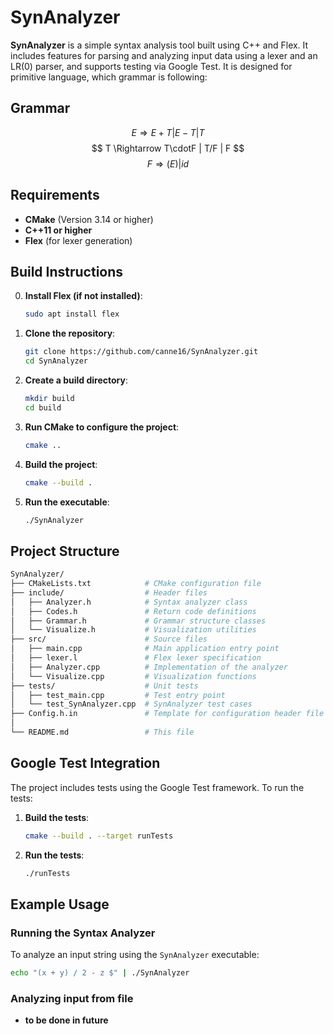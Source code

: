 
# SynAnalyzer

**SynAnalyzer** is a simple syntax analysis tool built using C++ and Flex. It includes features for parsing and analyzing input data using a lexer and an LR(0) parser, and supports testing via Google Test. It is designed for primitive language, which grammar is following:

## Grammar

$$ E \Rightarrow E+T | E-T | T $$
$$ T \Rightarrow T\cdotF | T/F | F $$
$$ F \Rightarrow (E) | id $$

## Requirements

- **CMake** (Version 3.14 or higher)
- **C++11 or higher**
- **Flex** (for lexer generation)

## Build Instructions

0. **Install Flex (if not installed)**:

   ```bash
   sudo apt install flex
   ```

1. **Clone the repository**:

   ```bash
   git clone https://github.com/canne16/SynAnalyzer.git
   cd SynAnalyzer
   ```

2. **Create a build directory**:

   ```bash
   mkdir build
   cd build
   ```

3. **Run CMake to configure the project**:

   ```bash
   cmake ..
   ```

4. **Build the project**:

   ```bash
   cmake --build .
   ```

5. **Run the executable**:

   ```bash
   ./SynAnalyzer
   ```

## Project Structure

```bash
SynAnalyzer/
├── CMakeLists.txt            # CMake configuration file
├── include/                  # Header files
│   ├── Analyzer.h            # Syntax analyzer class
│   ├── Codes.h               # Return code definitions
│   ├── Grammar.h             # Grammar structure classes
│   └── Visualize.h           # Visualization utilities
├── src/                      # Source files
│   ├── main.cpp              # Main application entry point
│   ├── lexer.l               # Flex lexer specification
│   ├── Analyzer.cpp          # Implementation of the analyzer
│   └── Visualize.cpp         # Visualization functions
├── tests/                    # Unit tests
│   ├── test_main.cpp         # Test entry point
│   └── test_SynAnalyzer.cpp  # SynAnalyzer test cases
├── Config.h.in               # Template for configuration header file
│
└── README.md                 # This file
```

## Google Test Integration

The project includes tests using the Google Test framework. To run the tests:

1. **Build the tests**:

   ```bash
   cmake --build . --target runTests
   ```

2. **Run the tests**:

   ```bash
   ./runTests
   ```

## Example Usage

### Running the Syntax Analyzer

To analyze an input string using the `SynAnalyzer` executable:

```bash
echo "(x + y) / 2 - z $" | ./SynAnalyzer
```

### Analyzing input from file

- **to be done in future**
